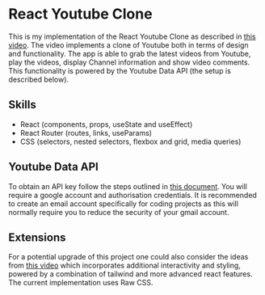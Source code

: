 # React Youtube Clone

This is my implementation of the React Youtube Clone as described in [this video](https://www.youtube.com/watch?v=Zb1zVeXLUf8). The video implements a clone of Youtube both in terms of design and functionality. The app is able to grab the latest videos from Youtube, play the videos, display Channel information and show video comments. This functionality is powered by the Youtube Data API (the setup is described below).

## Skills

- React (components, props, useState and useEffect)
- React Router (routes, links, useParams)
- CSS (selectors, nested selectors, flexbox and grid, media queries)

## Youtube Data API

To obtain an API key follow the steps outlined in [this document](https://developers.google.com/youtube/v3/getting-started). You will require a google account and authorisation credentials. It is recommended to create an email account specifically for coding projects as this will normally require you to reduce the security of your gmail account.

## Extensions

For a potential upgrade of this project one could also consider the ideas from [this video](https://www.youtube.com/watch?v=ymGB1lqP1CM) which incorporates additional interactivity and styling, powered by a combination of tailwind and more advanced react features. The current implementation uses Raw CSS.
